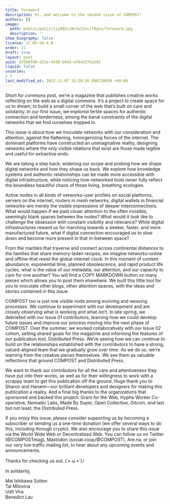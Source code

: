 ```yaml
---
title: Foreword
description: Hi, and welcome to the second issue of COMPOST!
authors: []
image:
  path: public/pm2jzr1jy902cu9c5u31nc178gns/foreword.jpg
  description: ''
show_biography: false
license: CC BY-SA 4.0
order: 21
draft: true
layout: post
uuid: d73b0f08-d21e-4338-b643-ef641575a291
liquid: false
usuaries:
- 1
last_modified_at: 2022-12-07 15:29:26.996728650 +00:00
---
```


<p>Short for commons post, we’re a magazine that publishes creative works reflecting on the web as a digital commons. It’s a project to create space for us to dream; to build a small corner of the web that’s built on care and solidarity. In our first issue, we explored fertile spaces for authentic connection and tenderness, among the banal constraints of the digital networks that we find ourselves trapped in.</p><p>This issue is about how we <em>Inoculate</em> networks with our consideration and attention, against the flattening, homogenizing forces of the internet. The dominant platforms have constructed an unimaginative reality, designing networks where the only visible relations that exist are those made legible and useful for extractive ends.</p><p>We are taking a step back; widening our scope and probing how we shape digital networks and how they shape us back. We explore how knowledge systems and authentic relationships can be made more accessible with digital infrastructure, while noticing how networked tools never fully reflect the boundless beautiful chaos of those living, breathing ecologies.</p><p>Active nodes in all kinds of networks–user profiles on social platforms, servers on the internet, routers in mesh networks, digital wallets in financial networks–are merely the visible expressions of deeper interconnections. What would happen if we paid closer attention to the often invisible, seemingly blank spaces between the nodes? What would it look like to challenge the obsession with constant visibility and relevance? While digital infrastructures reward us for marching towards a sleeker, faster, and more manufactured future, what if digital connection encouraged us to slow down and become more present in that in-between space?</p><p>From the marbles that traverse and connect across continental distances to the families that share memory-laden recipes, we imagine networks–online and offline–that resist the global internet clock. In this moment of content abundance, exponential time, planned obsolescence, and rapid product life cycles, what is the value of our metadata, our attention, and our capacity to care for one another? You will find a COPY MARKDOWN button on many pieces which allows you to post them elsewhere. We built this little tool for you to inoculate other blogs, other attention spaces, with the ideas and stories contained in this issue.</p><p>COMPOST too is just one visible node among evolving and weaving processes. We continue to experiment with our development and are closely observing what is working and what isn’t. In late spring, we debriefed with our Issue 01 contributors, learning how we could develop future issues and improve our process moving into the next phase of COMPOST. Over the summer, we worked collaboratively with our Issue 02 cohort, setting shared goals for the magazine and informing the features of our publication tool, Distributed Press. We’re seeing how we can continue to build on the relationships established with the contributors to have a strong, valued-aligned team that we gradually grow over time. As we do so, we’re learning from the creative pieces themselves. We see them as valuable reflections that ground COMPOST and Distributed Press.</p><p>We want to thank our contributors for all the care and attentiveness they have put into their works, as well as for their willingness to work with a scrappy team to get this publication off the ground. Huge thank you to Sharon and Hanami—our brilliant developers and designers for making this publication a reality. And a final big thanks to the organizations that sponsored and backed this project: Grant for the Web, Hypha Worker Co-operative, Nomadic Labs, Made By Super, Open Collective, Gitcoin, and last but not least, the Distributed Press.</p><p>If you enjoy this issue, please consider supporting us by becoming a subscriber or sending us a one-time donation (we offer several ways to do this, including through crypto). We also encourage you to share this issue via the World Wide Web or Decentralized Web. You can follow us on Twitter (@COMPOSTmag), Mastodon (social.coop/@COMPOST), Are.na, or join our <em>very</em> low traffic mailing list, to hear about any upcoming events and announcements.</p><p>Thanks for checking us out. (´• ω •`)ﾉ</p><p>In solidarity,</p><p>Mai Ishikawa Sutton<br>Tal Milovina<br>Udit Vira<br>Benedict Lau</p>